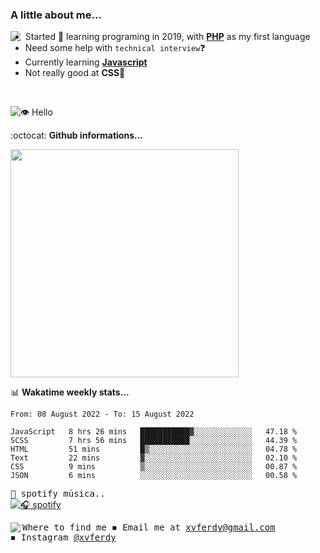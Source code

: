 ### A little about me...
<img src="https://cdn.betterttv.net/emote/584d92a1f52be01a7ee606a9/3x" align="left"/>

- Started 🎉 learning programing in 2019, with [**PHP**](https://www.php.net/) as my first language
- Need some help with `technical interview`❓
- Currently learning [**Javascript**](https://www.javascript.com/)
- Not really good at **CSS**💢
<br>

![👁️ Hello](https://visitor-badge.glitch.me/badge?page_id=xvferdy.xvferdy&left_color=DimGray&right_color=CornflowerBlue&left_text=Profile%20visit)

:octocat: **Github informations...**

<!--![Top Langs](https://github-readme-stats.vercel.app/api/top-langs/?username=xvferdy&layout=compact)-->
<img src="https://github-readme-stats.vercel.app/api/top-langs/?username=xvferdy&layout=compact" width="365px"/>

📊 **Wakatime weekly stats...**

<!--START_SECTION:waka-->

```text
From: 08 August 2022 - To: 15 August 2022

JavaScript   8 hrs 26 mins   ███████████▓░░░░░░░░░░░░░   47.18 %
SCSS         7 hrs 56 mins   ███████████░░░░░░░░░░░░░░   44.39 %
HTML         51 mins         █▒░░░░░░░░░░░░░░░░░░░░░░░   04.78 %
Text         22 mins         ▓░░░░░░░░░░░░░░░░░░░░░░░░   02.10 %
CSS          9 mins          ▒░░░░░░░░░░░░░░░░░░░░░░░░   00.87 %
JSON         6 mins          ░░░░░░░░░░░░░░░░░░░░░░░░░   00.58 %
```

<!--END_SECTION:waka-->

<!-- https://www.spotify.com/us/account/apps/ -->
<kbd>🎵 spotify música..</kbd> <br>
[![🎧 spotify](https://spotify-github-profile.vercel.app/api/view?uid=xvferdy&cover_image=true&theme=novatorem&bar_color=0080ff)](https://spotify-github-profile.vercel.app/api/view?uid=xvferdy&redirect=true)

<kbd> Where to find me 
<kbd>
  <img src="https://cdn.betterttv.net/emote/5d7d8931d2458468c1f44dc2/1x" align="left">
◾ Email me at [xvferdy@gmail.com](mailto:xvferdy@gmail.com) <br>
◾ Instagram [@xvferdy](https://www.instagram.com/xvferdy/) <br>
</kbd> 
</kbd> 
